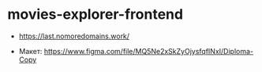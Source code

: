 # movies-explorer-frontend

* https://last.nomoredomains.work/

* Макет: https://www.figma.com/file/MQ5Ne2xSkZyOjysfqfINxI/Diploma-Copy
